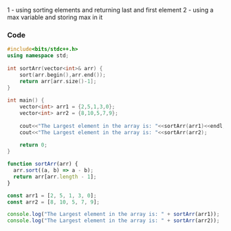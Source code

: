 1 - using sorting elements and returning last and first element 
2 - using a max variable and storing max in it 

 ### **Code**
 
```cpp
#include<bits/stdc++.h>
using namespace std;
 
int sortArr(vector<int>& arr) {
    sort(arr.begin(),arr.end());
    return arr[arr.size()-1];
}
 
int main() {
	vector<int> arr1 = {2,5,1,3,0};
	vector<int> arr2 = {8,10,5,7,9};
   
	cout<<"The Largest element in the array is: "<<sortArr(arr1)<<endl;
	cout<<"The Largest element in the array is: "<<sortArr(arr2);
   
	return 0;
}

```

```javascript
function sortArr(arr) {
  arr.sort((a, b) => a - b);
  return arr[arr.length - 1];
}

const arr1 = [2, 5, 1, 3, 0];
const arr2 = [8, 10, 5, 7, 9];

console.log("The Largest element in the array is: " + sortArr(arr1));
console.log("The Largest element in the array is: " + sortArr(arr2));
```


